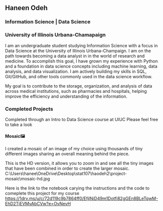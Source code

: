 ## Haneen Odeh
### Information Science | Data Science
### University of Illinois Urbana-Chamapaign



I am an undergraduate student studying Information Science with a focus in Data Science at the University of Illinois Urbana-Champaign. I am on the path towards becoming a data analyst in in the world of research and medicine. To accomplish this goal, I have grown my experience with Python and a foundation in data science concepts including machine learning, data analysis, and data visualization. I am actively building my skills in SQL, Git/GitHub, and other tools commonly used in the data science workflow.

My goal is to contribute to the storage, organization, and analysis of data across medical institutions, such as pharmacies and hospitals, helping improve the efficiency and understanding of the information.

### Completed Projects
Completed through an Intro to Data Science course at UIUC
Please feel free to take a look

#### Mosaic🖼️

I created a mosaic of an image of my choice using thousands of tiny different images sharing an overall meaning behind the piece. 

This is the HD version, it allows you to zoom in and see all the tiny images that have been combined in order to create the larger mosaic.
C:\Users\hanee\OneDrive\Desktop\stat107\haodeh2\project-mosaic\mosaic-hd.jpg

Here is the link to the notebook carying the instructions and the code to comeplete this project for my course
https://1drv.ms/u/c/72d119c9b7864ff0/EfjlNiD49m1Dotfi82gGEn8BLeTqwM-EhD2TjEVMvAbCVw?e=OvNevH



